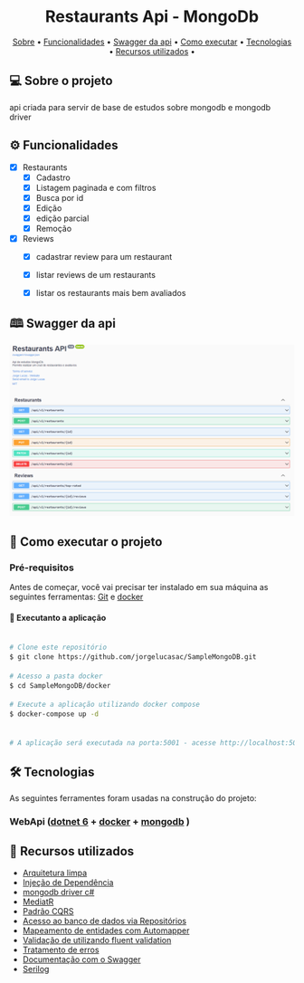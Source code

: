 <h1 align="center">  Restaurants Api - MongoDb </h1>

<p align="center">
 <a href="#-sobre-o-projeto">Sobre</a> •
 <a href="#%EF%B8%8F-funcionalidades">Funcionalidades</a> •
 <a href="##-swagger-da-apii">Swagger da api</a> •
 <a href="#-como-executar-o-projeto">Como executar</a> • 
 <a href="#-tecnologias">Tecnologias</a> • 
 <a href="#-recursos-utilizados">Recursos utilizados</a> • 
</p>


## 💻 Sobre o projeto

api criada para servir de base de estudos sobre mongodb e mongodb driver


## ⚙️ Funcionalidades

- [x] Restaurants
  - [x] Cadastro 
  - [x] Listagem paginada e com filtros
  - [x] Busca por id
  - [x] Edição
  - [x] edição parcial
  - [x] Remoção
- [x] Reviews
  - [x] cadastrar review para um restaurant
  - [x] listar reviews de um restaurants
  - [x] listar os restaurants mais bem avaliados


## 🕮 Swagger da api
![swagger](img/swagger-api.png)


## 🚀 Como executar o projeto


### Pré-requisitos

Antes de começar, você vai precisar ter instalado em sua máquina as seguintes ferramentas:
[Git](https://git-scm.com) e [docker](https://www.docker.com/) 


#### 🧭 Executanto a aplicação

```bash

# Clone este repositório
$ git clone https://github.com/jorgelucasac/SampleMongoDB.git

# Acesso a pasta docker
$ cd SampleMongoDB/docker

# Execute a aplicação utilizando docker compose
$ docker-compose up -d


# A aplicação será executada na porta:5001 - acesse http://localhost:5001/swagger/index.html

```

## 🛠 Tecnologias

As seguintes ferramentes foram usadas na construção do projeto:


### **WebApi** ([dotnet 6](https://dotnet.microsoft.com/en-us/download/dotnet/6.0) + [docker](https://www.docker.com/) + [mongodb](https://www.mongodb.com/) )


## 📌 Recursos utilizados
 
- [Arquitetura limpa](https://blog.cleancoder.com/uncle-bob/2012/08/13/the-clean-architecture.html)
- [Injeção de Dependência](https://docs.microsoft.com/pt-br/aspnet/core/fundamentals/dependency-injection?view=aspnetcore-6.0)
- [mongodb driver c#](https://docs.mongodb.com/drivers/csharp/)
- [MediatR](https://github.com/jbogard/MediatR)
- [Padrão CQRS](https://martinfowler.com/bliki/CQRS.html)
- [Acesso ao banco de dados via Repositórios](https://www.martinfowler.com/eaaCatalog/repository.html)
- [Mapeamento de entidades com Automapper](https://automapper.org/)
- [Validação de utilizando fluent validation](https://fluentvalidation.net/)
- [Tratamento de erros](https://docs.microsoft.com/pt-br/aspnet/core/fundamentals/error-handling?view=aspnetcore-6.0)
- [Documentação com o Swagger](https://swagger.io/)
- [Serilog](https://serilog.net/)
